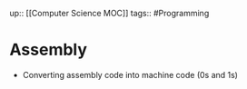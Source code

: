 up:: [[Computer Science MOC]]
tags:: #Programming  
# Assembly
- Converting assembly code into machine code (0s and 1s)